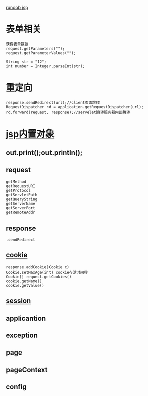 [runoob jsp](http://www.runoob.com/jsp/jsp-actions.html)

# 表单相关
```
获得表单数据
request.getParameters("");
request.getParameterValues("");

String str = "12";
int number = Integer.parseInt(str);
```

# 重定向
```
response.sendRedirect(url);//client页面跳转
RequestDispatcher rd = application.getRequestDispatcher(url);
rd.forward(request, response);//servelet跳转服务器内部跳转
```

# [jsp内置对象](http://www.runoob.com/jsp/jsp-implicit-objects.html)
## out.print();out.println();
## request
```
getMethod
getRequestURI
getProtocol
getServletPath
getQueryString
getServerName
getServerPort
getRemoteAddr
```

## response

```
.sendRedirect
```

## [cookie](http://www.runoob.com/jsp/jsp-cookies.html)
```
response.addCookie(Cookie c)
Cookie.setMaxAge(int) cookie存活时间秒
Cookie[] request.getCookies()
cookie.getName()
cookie.getValue()
```

## [session](http://www.runoob.com/jsp/jsp-session.html)
## applicantion
## exception
## page
## pageContext
## config